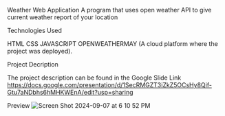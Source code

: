 Weather Web Application
A program that uses open weather API to give current weather report of your location

Technologies Used

HTML
CSS
JAVASCRIPT
OPENWEATHERMAY (A cloud platform where the project was deployed).


Project Decription

The project description can be found in the Google Slide Link  https://docs.google.com/presentation/d/1SecRMGZT3iZkZ5OCsHy8Qif-Gtu7aNDbhs6hMHKWEnA/edit?usp=sharing

Preview
![Screen Shot 2024-09-07 at 6 10 52 PM](https://github.com/user-attachments/assets/a3ddc215-22e4-4d40-bb30-8800f2dc8d46)
